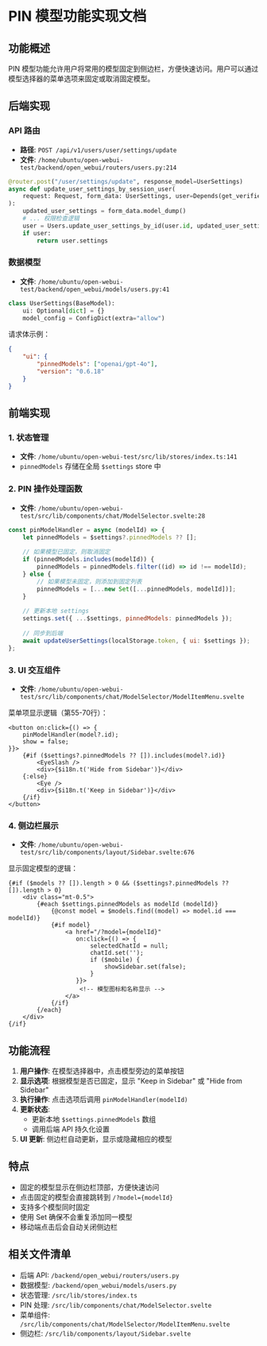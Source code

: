 # PIN 模型功能实现文档

## 功能概述
PIN 模型功能允许用户将常用的模型固定到侧边栏，方便快速访问。用户可以通过模型选择器的菜单选项来固定或取消固定模型。

## 后端实现

### API 路由
- **路径**: `POST /api/v1/users/user/settings/update`
- **文件**: `/home/ubuntu/open-webui-test/backend/open_webui/routers/users.py:214`

```python
@router.post("/user/settings/update", response_model=UserSettings)
async def update_user_settings_by_session_user(
    request: Request, form_data: UserSettings, user=Depends(get_verified_user)
):
    updated_user_settings = form_data.model_dump()
    # ... 权限检查逻辑
    user = Users.update_user_settings_by_id(user.id, updated_user_settings)
    if user:
        return user.settings
```

### 数据模型
- **文件**: `/home/ubuntu/open-webui-test/backend/open_webui/models/users.py:41`

```python
class UserSettings(BaseModel):
    ui: Optional[dict] = {}
    model_config = ConfigDict(extra="allow")
```

请求体示例：
```json
{
    "ui": {
        "pinnedModels": ["openai/gpt-4o"],
        "version": "0.6.18"
    }
}
```

## 前端实现

### 1. 状态管理
- **文件**: `/home/ubuntu/open-webui-test/src/lib/stores/index.ts:141`
- `pinnedModels` 存储在全局 `$settings` store 中

### 2. PIN 操作处理函数
- **文件**: `/home/ubuntu/open-webui-test/src/lib/components/chat/ModelSelector.svelte:28`

```javascript
const pinModelHandler = async (modelId) => {
    let pinnedModels = $settings?.pinnedModels ?? [];
    
    // 如果模型已固定，则取消固定
    if (pinnedModels.includes(modelId)) {
        pinnedModels = pinnedModels.filter((id) => id !== modelId);
    } else {
        // 如果模型未固定，则添加到固定列表
        pinnedModels = [...new Set([...pinnedModels, modelId])];
    }
    
    // 更新本地 settings
    settings.set({ ...$settings, pinnedModels: pinnedModels });
    
    // 同步到后端
    await updateUserSettings(localStorage.token, { ui: $settings });
};
```

### 3. UI 交互组件
- **文件**: `/home/ubuntu/open-webui-test/src/lib/components/chat/ModelSelector/ModelItemMenu.svelte`

菜单项显示逻辑（第55-70行）：
```svelte
<button on:click={() => {
    pinModelHandler(model?.id);
    show = false;
}}>
    {#if ($settings?.pinnedModels ?? []).includes(model?.id)}
        <EyeSlash />
        <div>{$i18n.t('Hide from Sidebar')}</div>
    {:else}
        <Eye />
        <div>{$i18n.t('Keep in Sidebar')}</div>
    {/if}
</button>
```

### 4. 侧边栏展示
- **文件**: `/home/ubuntu/open-webui-test/src/lib/components/layout/Sidebar.svelte:676`

显示固定模型的逻辑：
```svelte
{#if ($models ?? []).length > 0 && ($settings?.pinnedModels ?? []).length > 0}
    <div class="mt-0.5">
        {#each $settings.pinnedModels as modelId (modelId)}
            {@const model = $models.find((model) => model.id === modelId)}
            {#if model}
                <a href="/?model={modelId}"
                   on:click={() => {
                       selectedChatId = null;
                       chatId.set('');
                       if ($mobile) {
                           showSidebar.set(false);
                       }
                   }}>
                    <!-- 模型图标和名称显示 -->
                </a>
            {/if}
        {/each}
    </div>
{/if}
```

## 功能流程

1. **用户操作**: 在模型选择器中，点击模型旁边的菜单按钮
2. **显示选项**: 根据模型是否已固定，显示 "Keep in Sidebar" 或 "Hide from Sidebar"
3. **执行操作**: 点击选项后调用 `pinModelHandler(modelId)`
4. **更新状态**: 
   - 更新本地 `$settings.pinnedModels` 数组
   - 调用后端 API 持久化设置
5. **UI 更新**: 侧边栏自动更新，显示或隐藏相应的模型

## 特点

- 固定的模型显示在侧边栏顶部，方便快速访问
- 点击固定的模型会直接跳转到 `/?model={modelId}`
- 支持多个模型同时固定
- 使用 Set 确保不会重复添加同一模型
- 移动端点击后会自动关闭侧边栏

## 相关文件清单

- 后端 API: `/backend/open_webui/routers/users.py`
- 数据模型: `/backend/open_webui/models/users.py`
- 状态管理: `/src/lib/stores/index.ts`
- PIN 处理: `/src/lib/components/chat/ModelSelector.svelte`
- 菜单组件: `/src/lib/components/chat/ModelSelector/ModelItemMenu.svelte`
- 侧边栏: `/src/lib/components/layout/Sidebar.svelte`